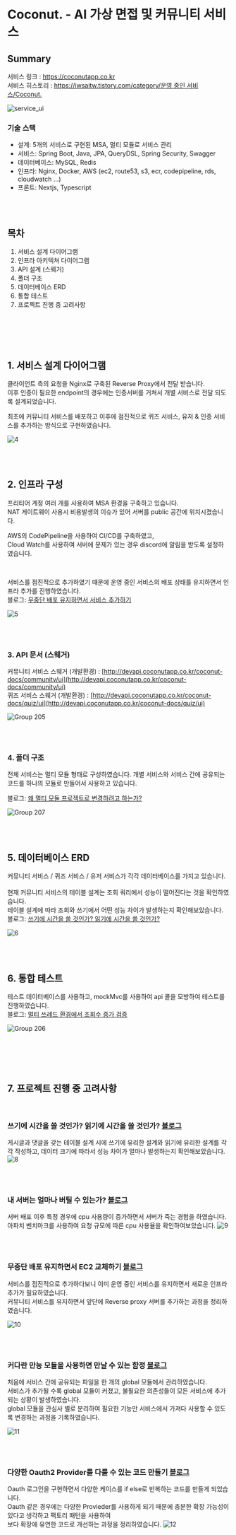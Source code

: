 # Coconut. - AI 가상 면접 및 커뮤니티 서비스

## Summary

서비스 링크 : https://coconutapp.co.kr <br />
서비스 히스토리 : [https://iwsaitw.tistory.com/category/운영 중인 서비스/Coconut.](https://iwsaitw.tistory.com/category/%EC%9A%B4%EC%98%81%20%EC%A4%91%EC%9D%B8%20%EC%84%9C%EB%B9%84%EC%8A%A4/Coconut.)

![service_ui](https://github.com/jdh-dev-community/coconut/assets/77978026/205c761f-5401-44cb-86c9-6ea0219a5856)

### 기술 스택

- 설계: 5개의 서비스로 구현된 MSA, 멀티 모듈로 서비스 관리
- 서비스: Spring Boot, Java, JPA, QueryDSL, Spring Security, Swagger
- 데이터베이스: MySQL, Redis
- 인프라: Nginx, Docker, AWS (ec2, route53, s3, ecr, codepipeline, rds, cloudwatch ...)
- 프론트: Nextjs, Typescript

<br>
<br>

## 목차

1. 서비스 설계 다이어그램
2. 인프라 아키텍쳐 다이어그램
3. API 설계 (스웨거)
4. 폴더 구조
5. 데이터베이스 ERD
6. 통합 테스트
7. 프로젝트 진행 중 고려사항

<br>
<br>
<br>
<br>

## 1. 서비스 설계 다이어그램

클라이언트 측의 요청을 Nginx로 구축된 Reverse Proxy에서 전달 받습니다. <br />
이후 인증이 필요한 endpoint의 경우에는 인증서버를 거쳐서 개별 서비스로 전달 되도록 설계되었습니다. <br />

최초에 커뮤니티 서비스를 배포하고 이후에 점진적으로 퀴즈 서비스, 유저 & 인증 서비스를 추가하는 방식으로 구현하였습니다.

![4](https://github.com/jdh-dev-community/coconut/assets/77978026/f73cb060-b1c9-4308-831b-96b38af84f23)

<br>
<br>

## 2. 인프라 구성

프리티어 계정 여러 개를 사용하여 MSA 환경을 구축하고 있습니다. <br />
NAT 게이트웨이 사용시 비용발생의 이슈가 있어 서버를 public 공간에 위치시켰습니다. <br />

AWS의 CodePipeline을 사용하여 CI/CD를 구축하였고, <br />
Cloud Watch를 사용하여 서버에 문제가 있는 경우 discord에 알림을 받도록 설정하였습니다.<br />

<br />

서비스를 점진적으로 추가하였기 때문에 운영 중인 서비스의 배포 상태를 유지하면서 인프라 추가를 진행하였습니다.<br />
블로그: [무중단 배포 유지하면서 서비스 추가하기](https://iwsaitw.tistory.com/entry/%EB%AC%B4%EC%A4%91%EB%8B%A8-%EB%B0%B0%ED%8F%AC-%EC%9C%A0%EC%A7%80%ED%95%98%EB%A9%B4%EC%84%9C-EC2-%EA%B5%90%EC%B2%B4-%ED%95%98%EA%B8%B0)

![5](https://github.com/jdh-dev-community/coconut/assets/77978026/d94722a6-d1fa-477e-99cf-a5afb149bfad)

<br>
<br>

### 3. API 문서 (스웨거)

커뮤니티 서비스 스웨거 (개발환경) : [http://devapi.coconutapp.co.kr/coconut-docs/community/ui](http://devapi.coconutapp.co.kr/coconut-docs/community/ui) <br />
퀴즈 서비스 스웨거 (개발환경) : [http://devapi.coconutapp.co.kr/coconut-docs/quiz/ui](http://devapi.coconutapp.co.kr/coconut-docs/quiz/ui)

![Group 205](https://github.com/jdh-dev-community/coconut/assets/77978026/fb736183-3b21-4499-831f-dcfa5f2eead0)

<br>
<br>

### 4. 폴더 구조

전체 서비스는 멀티 모듈 형태로 구성하였습니다.
개별 서비스와 서비스 간에 공유되는 코드를 하나의 모듈로 만들어서 사용하고 있습니다. <br>

블로그: [왜 멀티 모듈 프로젝트로 변경하려고 하는가?](https://iwsaitw.tistory.com/entry/%EC%99%9C-%EB%A9%80%ED%8B%B0%EB%AA%A8%EB%93%88-%ED%94%84%EB%A1%9C%EC%A0%9D%ED%8A%B8%EB%A1%9C-%EB%B3%80%EA%B2%BD%ED%95%98%EB%A0%A4%EA%B3%A0-%ED%95%98%EB%8A%94%EA%B0%80)

![Group 207](https://github.com/jdh-dev-community/coconut/assets/77978026/3a76e2e6-b768-4a21-8a94-3548aa8d9184)

<br>
<br>

## 5. 데이터베이스 ERD

커뮤니티 서비스 / 퀴즈 서비스 / 유저 서비스가 각각 데이터베이스를 가지고 있습니다. <br />
<br />
현재 커뮤니티 서비스의 테이블 설계는 조회 쿼리에서 성능이 떨어진다는 것을 확인하였습니다. <br />
테이블 설계에 따라 조회와 쓰기에서 어떤 성능 차이가 발생하는지 확인해보았습니다. <br />
블로그: [쓰기에 시간을 쓸 것인가? 읽기에 시간을 쓸 것인가?](https://iwsaitw.tistory.com/entry/%EC%93%B0%EA%B8%B0%EC%97%90-%EC%8B%9C%EA%B0%84%EC%9D%84-%EC%93%B8-%EA%B2%83%EC%9D%B8%EA%B0%80-%EC%9D%BD%EA%B8%B0%EC%97%90-%EC%8B%9C%EA%B0%84%EC%9D%84-%EC%93%B8-%EA%B2%83%EC%9D%B8%EA%B0%80)

![6](https://github.com/jdh-dev-community/coconut/assets/77978026/0dcef0a5-2c10-4c8b-aae4-343c867547c5)

<br>
<br>

## 6. 통합 테스트

테스트 데이터베이스를 사용하고, mockMvc를 사용하여 api 콜을 모방하여 테스트를 진행하였습니다. <br />
블로그: [멀티 쓰레드 환경에서 조회수 증가 검증](https://iwsaitw.tistory.com/entry/%EB%A9%80%ED%8B%B0-%EC%93%B0%EB%A0%88%EB%93%9C-%ED%99%98%EA%B2%BD%EC%97%90%EC%84%9C-%EA%B2%8C%EC%8B%9C%EA%B8%80-%EC%A1%B0%ED%9A%8C%EC%88%98-%EC%A6%9D%EA%B0%80%EC%97%90-%EB%8C%80%ED%95%9C-%EA%B2%80%EC%A6%9D)

![Group 206](https://github.com/jdh-dev-community/coconut/assets/77978026/58102c2e-05a6-4f9f-8be4-b5feba664451)

<br>
<br>

<br>
<br>

## 7. 프로젝트 진행 중 고려사항

<br>

### 쓰기에 시간을 쓸 것인가? 읽기에 시간을 쓸 것인가? [블로그](https://iwsaitw.tistory.com/entry/%EC%93%B0%EA%B8%B0%EC%97%90-%EC%8B%9C%EA%B0%84%EC%9D%84-%EC%93%B8-%EA%B2%83%EC%9D%B8%EA%B0%80-%EC%9D%BD%EA%B8%B0%EC%97%90-%EC%8B%9C%EA%B0%84%EC%9D%84-%EC%93%B8-%EA%B2%83%EC%9D%B8%EA%B0%80) <br />

게시글과 댓글을 갖는 테이블 설계 시에 쓰기에 유리한 설계와 읽기에 유리한 설계를 각각 작성하고,
데이터 크기에 따라서 성능 차이가 얼마나 발생하는지 확인해보았습니다.
![8](https://github.com/jdh-dev-community/coconut/assets/77978026/b3ee9006-13b5-428f-a718-24794b3a0b63)

<br />
<br />

### 내 서버는 얼마나 버틸 수 있는가? [블로그](https://iwsaitw.tistory.com/entry/%EB%82%B4-%EC%84%9C%EB%B2%84%EB%8A%94-%EC%96%BC%EB%A7%88%EB%82%98-%EB%B2%84%ED%8B%B8-%EC%88%98-%EC%9E%88%EB%8A%94%EA%B0%80) <br />

서버 배포 이후 특정 경우에 cpu 사용량이 증가하면서 서버가 죽는 경험을 하였습니다. <br />
아파치 벤치마크를 사용하여 요청 규모에 따른 cpu 사용율을 확인하여보았습니다.
![9](https://github.com/jdh-dev-community/coconut/assets/77978026/a77a101d-57f5-407d-bd78-302ef61041eb)

<br />
<br />

### 무중단 배포 유지하면서 EC2 교체하기 [블로그](https://iwsaitw.tistory.com/entry/%EB%AC%B4%EC%A4%91%EB%8B%A8-%EB%B0%B0%ED%8F%AC-%EC%9C%A0%EC%A7%80%ED%95%98%EB%A9%B4%EC%84%9C-EC2-%EA%B5%90%EC%B2%B4-%ED%95%98%EA%B8%B0)

서비스를 점진적으로 추가하다보니 이미 운영 중인 서비스를 유지하면서 새로운 인프라 추가가 필요하였습니다. <br />
커뮤니티 서비스를 유지하면서 앞단에 Reverse proxy 서버를 추가하는 과정을 정리하였습니다. <br />

![10](https://github.com/jdh-dev-community/coconut/assets/77978026/9f4a0ac9-4b70-49ce-98d6-c26ff10d4bf9)

<br />
<br />

### 커다란 만능 모듈을 사용하면 만날 수 있는 함정 [블로그](https://iwsaitw.tistory.com/entry/%EC%BB%A4%EB%8B%A4%EB%9E%80-%EB%A7%8C%EB%8A%A5-%EB%AA%A8%EB%93%88%EC%9D%84-%EC%82%AC%EC%9A%A9%ED%95%98%EB%A9%B4-%EB%A7%8C%EB%82%A0-%EC%88%98-%EC%9E%88%EB%8A%94-%ED%95%A8%EC%A0%95)

처음에 서비스 간에 공유되는 파일을 한 개의 global 모듈에서 관리하였습니다. <br />
서비스가 추가될 수록 global 모듈이 커졌고, 불필요한 의존성들이 모든 서비스에 추가되는 상황이 발생하였습니다. <br />
global 모듈을 관심사 별로 분리하여 필요한 기능만 서비스에서 가져다 사용할 수 있도록 변경하는 과정을 기록하였습니다. <br />

![11](https://github.com/jdh-dev-community/coconut/assets/77978026/6d16f97e-c56b-4510-bc18-abc45313ace6)

<br />
<br />

### 다양한 Oauth2 Provider를 다룰 수 있는 코드 만들기 [블로그](https://iwsaitw.tistory.com/entry/%EB%8B%A4%EC%96%91%ED%95%9C-Oauth2-Provider-%EB%93%A4%EC%9D%84-%EB%8B%A4%EB%A3%B0-%EC%88%98-%EC%9E%88%EB%8A%94-%EC%BD%94%EB%93%9C-%EB%A7%8C%EB%93%A4%EA%B8%B0)

Oauth 로그인을 구현하면서 다양한 케이스를 if else로 반복하는 코드를 만들게 되었습니다. <br />
Oauth 같은 경우에는 다양한 Provieder를 사용하게 되기 때문에 충분한 확장 가능성이 있다고 생각하고 팩토리 패턴을 사용하여 <br />
보다 확장에 유연한 코드로 개선하는 과정을 정리하였습니다.
![12](https://github.com/jdh-dev-community/coconut/assets/77978026/a80547fb-e2ae-4e5c-92cb-d9c0ead4f79d)

<br />
<br />
